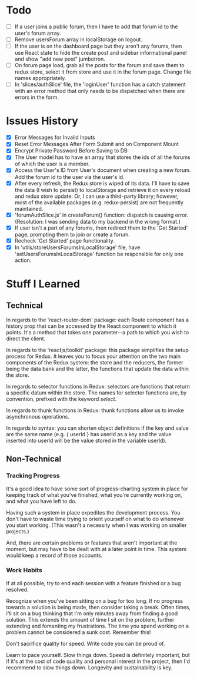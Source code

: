 # Todo

-   [ ] If a user joins a public forum, then I have to add that forum id to the user's forum array.
-   [ ] Remove usersForum array in localStorage on logout.
-   [ ] If the user is on the dashboard page but they aren't any forums, then use React state to hide the create post and sidebar informational panel and show "add new post" jumbotron.
-   [ ] On forum page load, grab all the posts for the forum and save them to redux store, select it from store and use it in the forum page. Change file names appropriately.
-   [ ] In 'slices/authSlice' file, the 'loginUser' function has a catch statement with an error method that only needs to be dispatched when there are errors in the form.

# Issues History

-   [x] Error Messages for Invalid Inputs
-   [x] Reset Error Messages After Form Submit and on Component Mount
-   [x] Encrypt Private Password Before Saving to DB
-   [x] The User model has to have an array that stores the ids of all the forums of which the user is a member.
-   [x] Access the User's ID from User's document when creating a new forum. Add the forum id to the user via the user's id.
-   [x] After every refresh, the Redux store is wiped of its data. I'll have to save the data (I wish to persist) to localStorage and retrieve it on every reload and redux store update. Or, I can use a third-party library; however, most of the available packages (e.g. redux-persist) are not frequently maintained.
-   [x] 'forumAuthSlice.js' in createForum() function: dispatch is causing error. (Resolution: I was sending data to my backend in the wrong format.)
-   [x] If user isn't a part of any forums, then redirect them to the 'Get Started' page, prompting them to join or create a forum.
-   [x] Recheck 'Get Started' page functionality.
-   [x] In 'utils/storeUsersForumsInLocalStorage' file, have 'setUsersForumsInLocalStorage' function be responsible for only one action.

# Stuff I Learned

## Technical

In regards to the 'react-router-dom' package: each Route component has a history prop that can be accessed by the React component to which it points. It's a method that takes one parameter--a path to which you wish to direct the client.

In regards to the 'reactjs/toolkit' package: this package simplifies the setup process for Redux. It leaves you to focus your attention on the two main components of the Redux system: the store and the reducers, the former being the data bank and the latter, the functions that update the data within the store.

In regards to selector functions in Redux: selectors are functions that return a specific datum within the store. The names for selector functions are, by convention, prefixed with the keyword _select_.

In regards to thunk functions in Redux: thunk functions allow us to invoke asynchronous operations.

In regards to syntax: you can shorten object definitions if the key and value are the same name (e.g. { userId } has userId as a key and the value inserted into userId will be the value stored in the variable userId).

## Non-Technical

### Tracking Progress

It's a good idea to have some sort of progress-charting system in place for keeping track of what you've finished, what you're currently working on, and what you have left to do.

Having such a system in place expedites the development process. You don't have to waste time trying to orient yourself on what to do whenever you start working. (This wasn't a necessity when I was working on smaller projects.)

And, there are certain problems or features that aren't important at the moment, but may have to be dealt with at a later point in time. This system would keep a record of those accounts.

### Work Habits

If at all possible, try to end each session with a feature finished or a bug resolved.

Recognize when you've been sitting on a bug for too long. If no progress towards a solution is being made, then consider taking a break. Often times, I'll sit on a bug thinking that I'm only minutes away from finding a good solution. This extends the amount of time I sit on the problem, further extending and fomenting my frustrations. The time you spend working on a problem cannot be considered a sunk cost. Remember this!

Don't sacrifice quality for speed. Write code you can be proud of.

Learn to pace yourself. Slow things down. Speed is definitely important, but if it's at the cost of code quality and personal interest in the project, then I'd recommend to slow things down. Longevity and sustainability is key.
